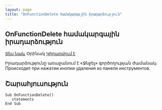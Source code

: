 ```yaml
---
layout: page
title: "OnFunctionDelete համակարգային իրադարձություն"
---
```


## OnFunctionDelete համակարգային իրադարձություն

[Տես նաև](OnFunctionEdit.html) Օրինակ [Կիրառվում է](../Defs/Data.html)


Իրադարձությունը առաջանում է «Ջնջել» գործողության ժամանակ։ 
Происходит при нажатии кнопки удаления из панели инструментов. 


## Շարահյուսություն

```as4x
Sub OnFunctionDelete()
   statements
End Sub
```